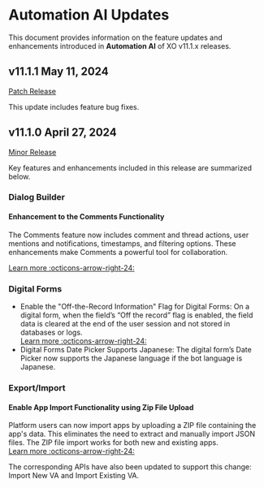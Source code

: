# Automation AI Updates

This document provides information on the feature updates and enhancements introduced in **Automation AI** of XO v11.1.x releases.

## v11.1.1 May 11, 2024

<u>Patch Release</u>

This update includes feature bug fixes.


## v11.1.0 April 27, 2024

<u>Minor Release</u>

Key features and enhancements included in this release are summarized below.

### Dialog Builder

#### Enhancement to the Comments Functionality

The Comments feature now includes comment and thread actions, user mentions and notifications, timestamps, and filtering options. These enhancements make Comments a powerful tool for collaboration.

[Learn more :octicons-arrow-right-24:](../../../automation/use-cases/dialogs/using-the-dialog-builder-tool/#notes-comments-and-bookmarks)

### Digital Forms

* Enable the "Off-the-Record Information" Flag for Digital Forms: On a digital form, when the field’s “Off the record” flag is enabled, the field data is cleared at the end of the user session and not stored in databases or logs.  
[Learn more :octicons-arrow-right-24:](../../automation/use-cases/digital-skills/configure-digital-forms.md#form-editor) 
* Digital Forms Date Picker Supports Japanese: The digital form’s Date Picker now supports the Japanese language if the bot language is Japanese.

### Export/Import

#### Enable App Import Functionality using Zip File Upload

Platform users can now import apps by uploading a ZIP file containing the app's data. This eliminates the need to extract and manually import JSON files. The ZIP file import works for both new and existing apps.  
[Learn more :octicons-arrow-right-24:](../../manage-assistant/bot-management.md#steps-in-importing-to-an-existing-assistant)

The corresponding APIs have also been updated to support this change: Import New VA and Import Existing VA.

